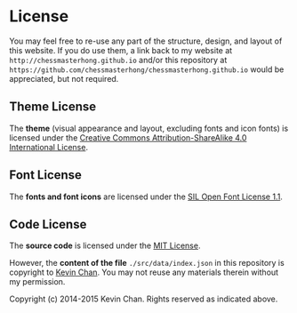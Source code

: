 # License

You may feel free to re-use any part of the structure, design, and layout of this website. If you do use them, a link back to my website at `http://chessmasterhong.github.io` and/or this repository at `https://github.com/chessmasterhong/chessmasterhong.github.io` would be appreciated, but not required.

## Theme License

The **theme** (visual appearance and layout, excluding fonts and icon fonts) is licensed under the [Creative Commons Attribution-ShareAlike 4.0 International License](https://creativecommons.org/licenses/by-sa/4.0/).

## Font License

The **fonts and font icons** are licensed under the [SIL Open Font License 1.1](http://scripts.sil.org/OFL).



## Code License

The **source code** is licensed under the [MIT License](http://opensource.org/licenses/MIT).

However, the **content of the file** `./src/data/index.json` in this repository is copyright to [Kevin Chan](http://github.com/chessmasterhong). You may not reuse any materials therein without my permission.


Copyright (c) 2014-2015 Kevin Chan. Rights reserved as indicated above.
